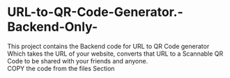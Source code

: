 # URL-to-QR-Code-Generator.-Backend-Only-
This project contains the Backend code for URL to QR Code generator Which takes the URL of your website, converts that URL to a Scannable QR Code to be shared with your friends and anyone.   
COPY the code from the files Section 
